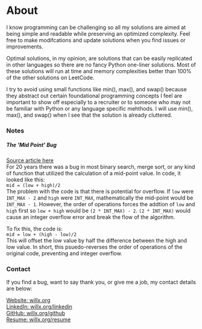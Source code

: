 # About

I know programming can be challenging so all my solutions are aimed at being simple and readable while preserving an optimized complexity. Feel free to make modifcations and update solutions when you find issues or improvements. 

Optimal solutions, in my opinion, are solutions that can be easily replicated in other languages so there are no fancy Python one-liner solutions. Most of these solutions will run at time and memory complexities better than 100% of the other solutions on LeetCode.

I try to avoid using small functions like min(), max(), and swap() because they abstract out certain foundational programming concepts I feel are important to show off especially to a recruiter or to someone who may not be familiar with Python or any language specific mehthods. I will use min(), max(), and swap() when I see that the solution is already cluttered. 

### Notes
##### The 'Mid Point' Bug
[Source article here](https://thebittheories.com/the-curious-case-of-binary-search-the-famous-bug-that-remained-undetected-for-20-years-973e89fc212)  
For 20 years there was a bug in most binary search, merge sort, or any kind of function that utilized the calculation of a mid-point value. In code, it looked like this:  
```mid = (low + high)/2```  
The problem with the code is that there is potential for overflow. If ```low``` were ```INT_MAX - 2``` and ```high``` were ```INT_MAX```, mathematically the mid-point would be ```INT_MAX - 1```. However, the order of operations forces the addtion of ```low``` and ```high``` first so ```low + high``` would be ```(2 * INT_MAX) - 2```. ```(2 * INT_MAX)``` would cause an integer overflow error and break the flow of the algorithm.  
  
To fix this, the code is:  
```mid = low + (high - low)/2```  
This will offset the low value by half the difference between the high and low value. In short, this psuedo-reverses the order of operations of the original code, preventing and integer overflow.  



### Contact
If you find a bug, want to say thank you, or give me a job, my contact details are below:  

[Website: willx.org](https://willx.org)  
[LinkedIn: willx.org/linkedin](https://willx.org/linkedin)  
[GitHub: willx.org/github](https://willx.org/github)  
[Resume: willx.org/resume](https://willx.org/resume)  
